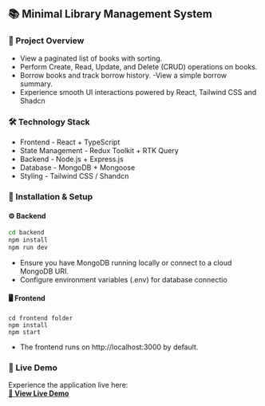 ## 📚 Minimal Library Management System
### 🚀 Project Overview
- View a paginated list of books with sorting.
- Perform Create, Read, Update, and Delete (CRUD) operations on books.
- Borrow books and track borrow history.
-View a simple borrow summary.
- Experience smooth UI interactions powered by React, Tailwind CSS and Shadcn

### 🛠️ Technology Stack
- Frontend - React + TypeScript
- State Management - Redux Toolkit + RTK Query
- Backend - Node.js + Express.js
- Database - MongoDB + Mongoose
- Styling - Tailwind CSS / Shandcn


### 🔧 Installation & Setup
#### ⚙️ Backend
```bash
cd backend
npm install
npm run dev
```
- Ensure you have MongoDB running locally or connect to a cloud MongoDB URI.
- Configure environment variables (.env) for database connectio

#### 🖥️ Frontend
```
cd frontend folder
npm install
npm start
```
- The frontend runs on http://localhost:3000 by default.


### 🔗 Live Demo
Experience the application live here:  
[**🚀 View Live Demo**](https://your-live-link.com)  






